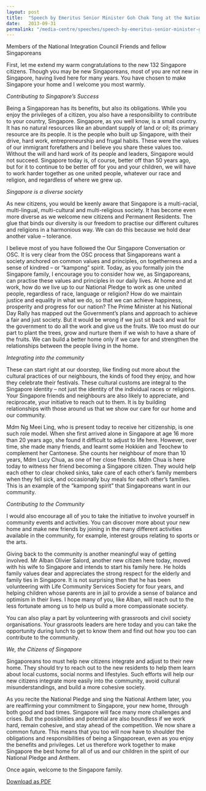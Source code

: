 ```yaml
---
layout: post
title:  "Speech by Emeritus Senior Minister Goh Chok Tong at the National Citizenship Ceremony 2013"
date:   2013-09-31
permalink: "/media-centre/speeches/speech-by-emeritus-senior-minister-goh-chok-tong-at-the-national-citizenship-ceremony-2013"
---
```


Members of the National Integration Council Friends and fellow Singaporeans

First, let me extend my warm congratulations to the new 132 Singapore citizens. Though you may be new Singaporeans, most of you are not new in Singapore, having lived here for many years. You have chosen to make Singapore your home and I welcome you most warmly.

_Contributing to Singapore’s Success_

Being a Singaporean has its benefits, but also its obligations. While you enjoy the privileges of a citizen, you also have a responsibility to contribute to your country, Singapore. Singapore, as you well know, is a small country. It has no natural resources like an abundant supply of land or oil; its primary resource are its people. It is the people who built up Singapore, with their drive, hard work, entrepreneurship and frugal habits. These were the values of our immigrant forefathers and I believe you share these values too. Without the will and hard work of its people and leaders, Singapore would not succeed. Singapore today is, of course, better off than 50 years ago, but for it to continue to be better off for you and your children, we will have to work harder together as one united people, whatever our race and religion, and regardless of where we grew up.

_Singapore is a diverse society_

As new citizens, you would be keenly aware that Singapore is a multi-racial, multi-lingual, multi-cultural and multi-religious society. It has become even more diverse as we welcome new citizens and Permanent Residents. The glue that binds our diversity is our freedom to practise our different cultures and religions in a harmonious way. We can do this because we hold dear another value – tolerance.

I believe most of you have followed the Our Singapore Conversation or OSC. It is very clear from the OSC process that Singaporeans want a society anchored on common values and principles, on togetherness and a sense of kindred – or “kampong” spirit. Today, as you formally join the Singapore family, I encourage you to consider how we, as Singaporeans, can practise these values and principles in our daily lives. At home and at work, how do we live up to our National Pledge to work as one united people, regardless of race, language or religion? How do we maintain justice and equality in what we do, so that we can achieve happiness, prosperity and progress for our nation? The Prime Minister at his National Day Rally has mapped out the Government’s plans and approach to achieve a fair and just society. But it would be wrong if we just sit back and wait for the government to do all the work and give us the fruits. We too must do our part to plant the trees, grow and nurture them if we wish to have a share of the fruits. We can build a better home only if we care for and strengthen the relationships between the people living in the home.

_Integrating into the community_

These can start right at our doorstep, like finding out more about the cultural practices of our neighbours, the kinds of food they enjoy, and how they celebrate their festivals. These cultural customs are integral to the Singapore identity – not just the identity of the individual races or religions. Your Singapore friends and neighbours are also likely to appreciate, and reciprocate, your initiative to reach out to them. It is by building relationships with those around us that we show our care for our home and our community.

Mdm Ng Meei Ling, who is present today to receive her citizenship, is one such role model. When she first arrived alone in Singapore at age 16 more than 20 years ago, she found it difficult to adjust to life here. However, over time, she made many friends, and learnt some Hokkien and Teochew to complement her Cantonese. She counts her neighbour of more than 10 years, Mdm Lucy Chua, as one of her close friends. Mdm Chua is here today to witness her friend becoming a Singapore citizen. They would help each other to clear choked sinks, take care of each other’s family members when they fell sick, and occasionally buy meals for each other’s families. This is an example of the “kampong spirit” that Singaporeans want in our community.

_Contributing to the Community_

I would also encourage all of you to take the initiative to involve yourself in community events and activities. You can discover more about your new home and make new friends by joining in the many different activities available in the community, for example, interest groups relating to sports or the arts.

Giving back to the community is another meaningful way of getting involved. Mr Alban Olivier Salord, another new citizen here today, moved with his wife to Singapore and intends to start his family here. He holds family values dear and appreciates the strong respect for the elderly and family ties in Singapore. It is not surprising then that he has been volunteering with Life Community Services Society for four years, and helping children whose parents are in jail to provide a sense of balance and optimism in their lives. I hope many of you, like Alban, will reach out to the less fortunate among us to help us build a more compassionate society.

You can also play a part by volunteering with grassroots and civil society organisations. Your grassroots leaders are here today and you can take the opportunity during lunch to get to know them and find out how you too can contribute to the community.

_We, the Citizens of Singapore_

Singaporeans too must help new citizens integrate and adjust to their new home. They should try to reach out to the new residents to help them learn about local customs, social norms and lifestyles. Such efforts will help our new citizens integrate more easily into the community, avoid cultural misunderstandings, and build a more cohesive society.

As you recite the National Pledge and sing the National Anthem later, you are reaffirming your commitment to Singapore, your new home, through both good and bad times. Singapore will face many more challenges and crises. But the possibilities and potential are also boundless if we work hard, remain cohesive, and stay ahead of the competition. We now share a common future. This means that you too will now have to shoulder the obligations and responsibilities of being a Singaporean, even as you enjoy the benefits and privileges. Let us therefore work together to make Singapore the best home for all of us and our children in the spirit of our National Pledge and Anthem.

Once again, welcome to the Singapore family. 

[Download as PDF](https://github.com/isomerpages/isomerpages-stratgroup/raw/master/images/Speeches/speech-by-emeritus-senior-minister-goh-chok-tong-at-the-national-citizenship-ceremony-2013.pdf)

